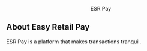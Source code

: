 <p align="center">ESR Pay</p>

<p align="center">

</p>

## About Easy Retail Pay

ESR Pay is a platform that makes transactions tranquil.

